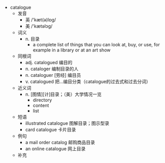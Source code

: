 - catalogue
  - 发音
    - 英 /'kæt(ə)lɒg/
    - 美 /'kætəlɔɡ/
  - 词义
    - n. 目录
      - a complete list of things that you can look at, buy, or use, for example in a library or at an art show
  - 同根词
    - adj. catalogued 编目的
    - n. cataloger 编制目录的人
    - n. cataloguer [劳经] 编目员
    - v. catalogued 把…编目分类（catalogue的过去式和过去分词）
  - 近义词
    - n. [图情][计]目录；（美）大学情况一览
      - directory
      - content
      - list
  - 短语
    - illustrated catalogue 图解目录；图示型录
    - card catalogue 卡片目录
  - 例句
    - a mail order catalog 邮购商品目录
    - an online catalogue 网上目录
  - 补充